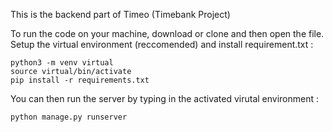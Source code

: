 This is the backend part of Timeo (Timebank Project)

To run the code on your machine, download or clone and then open the file.
Setup the virtual environment (reccomended) and install requirement.txt :
```
python3 -m venv virtual
source virtual/bin/activate
pip install -r requirements.txt
```

You can then run the server by typing in the activated virutal environment :

```
python manage.py runserver
```
